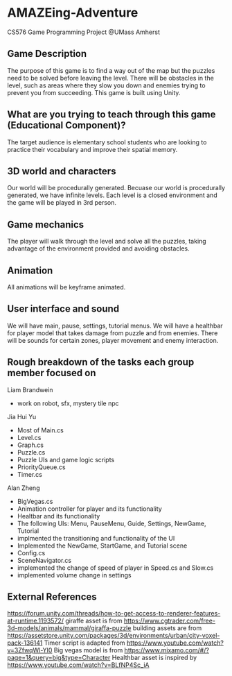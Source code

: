 # AMAZEing-Adventure
CS576 Game Programming Project @UMass Amherst


## Game Description
The purpose of this game is to find a way out of the map but the puzzles need
to be solved before leaving the level. There will be obstacles in the level, such as
areas where they slow you down and enemies trying to prevent you from succeeding. 
This game is built using Unity. 

## What are you trying to teach through this game (Educational Component)?
The target audience is elementary school students who are looking to practice their
vocabulary and improve their spatial memory. 

## 3D world and characters
Our world will be procedurally generated. Becuase our world is procedurally generated, 
we have infinite levels. Each level is a closed environment and the game will be played 
in 3rd person.

## Game mechanics
The player will walk through the level and solve all the puzzles, taking advantage of 
the environment provided and avoiding obstacles. 

## Animation
All animations will be keyframe animated.

## User interface and sound
We will have main, pause, settings, tutorial menus. We will have a healthbar for player model
that takes damage from puzzle and from enemies. There will be sounds for certain zones, player 
movement and enemy interaction. 

## Rough breakdown of the tasks each group member focused on
Liam Brandwein
- work on robot, sfx, mystery tile npc

Jia Hui Yu
- Most of Main.cs
- Level.cs
- Graph.cs
- Puzzle.cs
- Puzzle UIs and game logic scripts
- PriorityQueue.cs
- Timer.cs
  
Alan Zheng
- BigVegas.cs 
- Animation controller for player and its functionality
- Healtbar and its functionality
- The following UIs: Menu, PauseMenu, Guide, Settings, NewGame, Tutorial
- implmented the transitioning and functionality of the UI
- Implemented the NewGame, StartGame, and Tutorial scene
- Config.cs
- SceneNavigator.cs
- implemented the change of speed of player in Speed.cs and Slow.cs
- implemented volume change in settings

## External References
https://forum.unity.com/threads/how-to-get-access-to-renderer-features-at-runtime.1193572/
giraffe asset is from https://www.cgtrader.com/free-3d-models/animals/mammal/giraffa-puzzle
building assets are from https://assetstore.unity.com/packages/3d/environments/urban/city-voxel-pack-136141
Timer script is adapted from https://www.youtube.com/watch?v=3ZfwqWl-YI0
Big vegas model is from https://www.mixamo.com/#/?page=1&query=big&type=Character
Healthbar asset is inspired by https://www.youtube.com/watch?v=BLfNP4Sc_iA
